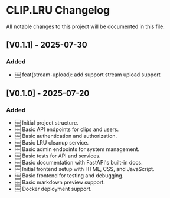 # CLIP.LRU Changelog

All notable changes to this project will be documented in this file.

## [V0.1.1] - 2025-07-30
### Added
- 🆕 feat(stream-upload): add support stream upload support

## [V0.1.0] - 2025-07-20
### Added
- 🆕 Initial project structure.
- 🆕 Basic API endpoints for clips and users.
- 🆕 Basic authentication and authorization.
- 🆕 Basic LRU cleanup service.
- 🆕 Basic admin endpoints for system management.
- 🆕 Basic tests for API and services.
- 🆕 Basic documentation with FastAPI's built-in docs.
- 🆕 Initial frontend setup with HTML, CSS, and JavaScript.
- 🆕 Basic frontend for testing and debugging.
- 🆕 Basic markdown preview support.
- 🆕 Docker deployment support.
